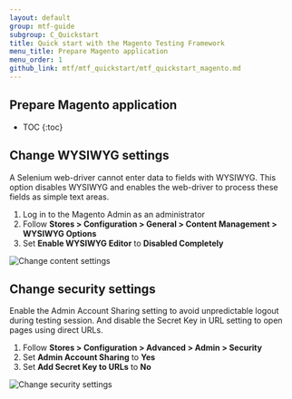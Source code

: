 ```yaml
---
layout: default
group: mtf-guide
subgroup: C_Quickstart
title: Quick start with the Magento Testing Framework
menu_title: Prepare Magento application
menu_order: 1
github_link: mtf/mtf_quickstart/mtf_quickstart_magento.md
---
```


<h2>Prepare Magento application</h2>

* TOC
{:toc}

## Change WYSIWYG settings

A Selenium web-driver cannot enter data to fields with WYSIWYG. This option disables WYSIWYG and enables the web-driver to process these fields as simple text areas.

1. Log in to the Magento Admin as an administrator
2. Follow **Stores &gt; Configuration &gt; General &gt; Content Management &gt; WYSIWYG Options**
3. Set **Enable WYSIWYG Editor** to **Disabled Completely** 

![Change content settings]({{site.baseurl}}common/images/mtf_qstart_mag_wysiwyg.png)

## Change security settings

Enable the Admin Account Sharing setting to avoid unpredictable logout during testing session. And disable the Secret Key in URL setting to open pages using direct URLs.

1. Follow **Stores &gt; Configuration &gt; Advanced &gt; Admin &gt; Security**
2. Set **Admin Account Sharing** to **Yes**
3. Set **Add Secret Key to URLs** to **No**

![Change security settings]({{site.baseurl}}common/images/mtf_qstart_mag_secur.png)